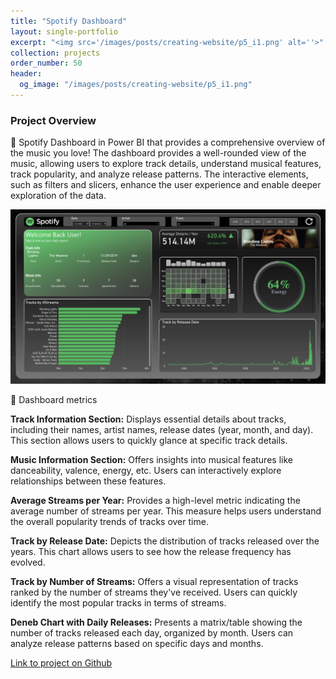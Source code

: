 ```yaml
---
title: "Spotify Dashboard"
layout: single-portfolio
excerpt: "<img src='/images/posts/creating-website/p5_i1.png' alt=''>"
collection: projects
order_number: 50
header: 
  og_image: "/images/posts/creating-website/p5_i1.png"
---
```



### Project Overview

📌 Spotify Dashboard in Power BI that provides a comprehensive overview of the music you love! The dashboard provides a well-rounded view of the music, allowing users to explore track details, understand musical features, track popularity, and analyze release patterns. The interactive elements, such as filters and slicers, enhance the user experience and enable deeper exploration of the data.


![](/images/posts/creating-website/p5_i1.png)


📌 Dashboard metrics

**Track Information Section:**
Displays essential details about tracks, including their names, artist names, release dates (year, month, and day).
This section allows users to quickly glance at specific track details.

**Music Information Section:**
Offers insights into musical features like danceability, valence, energy, etc. 
Users can interactively explore relationships between these features.

**Average Streams per Year:**
Provides a high-level metric indicating the average number of streams per year.
This measure helps users understand the overall popularity trends of tracks over time.

**Track by Release Date:**
Depicts the distribution of tracks released over the years.
This chart allows users to see how the release frequency has evolved.

**Track by Number of Streams:**
Offers a visual representation of tracks ranked by the number of streams they've received.
Users can quickly identify the most popular tracks in terms of streams.

**Deneb Chart with Daily Releases:**
Presents a matrix/table showing the number of tracks released each day, organized by month.
Users can analyze release patterns based on specific days and months.



<!-- > A brief aside on Git-speak: these periodic indented blocks will explain the terminology that Git uses to help you underst what each Git comm actually does.


To save yourself some time  do this faster, simply press <kbd>Ctrl</kbd>+<kbd>c</kbd>.[^2] -->



[Link to project on Github](https://github.com/Gauthami25/Spotify-Dashboard/tree/main)

